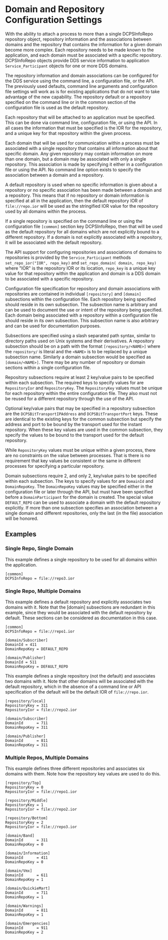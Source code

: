 # Domain and Repository Configuration Settings

With the ability to attach a process to more than a single DCPSInfoRepo
repository object, repository information and the associations between domains
and the repository that contains the information for a given domain become more
complex. Each repository needs to be made known to the application, and each
domain must be associated with a specific repository. DCPSInfoRepo objects
provide DDS service information to application `Service_Participant` objects for
one or more DDS domains.

The repository information and domain associations can be configured for the
DDS service using the command line, a configuration file, or the API. The
previously used defaults, command line arguments and configuration file
settings will work as is for existing applications that do not want to take
advantage of the new capability. The repository default or a repository
specified on the command line or in the common section of the configuration
file is used as the default repository.

Each repository that will be attached to an application must be specified. This
can be done via command line, configuration file, or using the API. In all
cases the information that must be specified is the IOR for the repository, and
a unique key for that repository within the given process.

Each domain that will be used for communication within a process must be
associated with a single repository that contains all information about that
specific domain. Any given repository may contain information on more than one
domain, but a domain may be associated with only a single repository. This
association is made by specifying it either in a configuration file or using
the API. No command line option exists to specify the association between a
domain and a repository.

A default repository is used when no specific information is given about a
repository or no specific association has been made between a domain and a
repository. This means that if no repository or domain information is specified
at all in the application, then the default repository IOR of `file://repo.ior`
will be used as the stringified IOR value for the repository used by all
domains within the process.

If a single repository is specified on the command line or using the
configuration file `[common]` section key DCPSInfoRepo, then that will be used
as the default repository for all domains which are not explicitly bound to a
different repository. If a domain is not explicitly associated with a
repository, it will be associated with the default repository.

The API support for configuring repositories and associations of domains to
repositories is provided by the `Service_Participant` methods
`set_repo_ior("IOR", repo_key)` and `set_repo_domain( domain, repo_key)` where
"IOR" is the repository IOR or its location, `repo_key` is a unique key value
for that repository within the application and domain is a DDS domain to be
associated with a specific repository.

Configuration file specification for repository and domain associations with
repositories are contained in individual `[repository]` and `[domain]`
subsections within the configuration file. Each repository being specified
should reside in its own subsection. The subsection name is arbitrary and can
be used to document the use or intent of the repository being specified. Each
domain being associated with a repository within a configuration file should
reside in its own subsection. This subsection name is also arbitrary and can be
used for documentation purposes.

Subsections are specified using a slash separated path syntax, similar to
directory paths used on Unix systems and their derivatives. A repository
subsection should be on a path with the format `[repository/<NAME>]` where the
`repository/` is literal and the `<NAME>` is to be replaced by a unique
subsection name. Similarly a domain subsection would be specified as
`[domain/<NAME>]`. There may be any number of repository or domain sections
within a single configuration file.

Repository subsections require at least 2 key/value pairs to be specified
within each subsection. The required keys to specify values for are
`RepositoryIor` and `RepositoryKey`. The `RepositoryKey` values must be unique
for each repository within the entire configuration file. They also must not be
reused for a different repository through the use of the API.

Optional key/value pairs that may be specified in a repository subsection are
the `DCPSBitTransportIPAddress` and `DCPSBitTransportPort` keys. These are
identical to the existing keys for the common subsection but specify the
address and port to be bound by the transport used for the instant repository.
When these key values are used in the common subsection, they specify the
values to be bound to the transport used for the default repository.

While `RepositoryKey` values must be unique within a given process, there are
no constraints on the value between processes. That is there is no requirement
that key values be consistent or the same in different processes for specifying
a particular repository.

Domain subsections require 2, and only 2, key/value pairs to be specified
within each subsection. The keys to specify values for are `DomainId` and
`DomainRepoKey`. The `DomainRepoKey` values may be specified either in the
configuration file or later through the API, but must have been specified
before a `DomainParticipant` for the domain is created. The special value
`DEFAULT_REPO` can be used to associate a domain with the default repository
explicitly. If more than one subsection specifies an association between a
single domain and different repositories, only the last (in the file)
association will be honored.

## Examples

### Single Repo, Single Domain

This example defines a single repository to be used for all domains within the
application.

```
[common]
DCPSInfoRepo = file://repo3.ior
```

### Single Repo, Multiple Domains

This example defines a default repository and explicitly associates two domains
with it. Note that the [domain] subsections are redundant in this example,
since they would be associated with the default repository by default. These
sections can be considered as documentation in this case.

```
[common]
DCPSInfoRepo = file://repo1.ior

[domain/Subscriber]
DomainId = 411
DomainRepoKey = DEFAULT_REPO

[domain/Publisher]
DomainId = 511
DomainRepoKey = DEFAULT_REPO
```

This example defines a single repository (not the default) and associates two
domains with it. Note that other domains will be associated with the default
repository, which in the absence of a command line or API specification of the
default will be the default IOR of `file://repo.ior`.

```
[repository/local]
RepositoryKey = 311
RepositoryIor = file://repo2.ior

[domain/Subscriber]
DomainId      = 711
DomainRepoKey = 311

[domain/Publisher]
DomainId      = 811
DomainRepoKey = 311
```

### Multiple Repos, Multiple Domains

This example defines three different repositories and associates six domains
with them. Note how the repository key values are used to do this.

```
[repository/Top]
RepositoryKey = 0
RepositoryIor = file://repo1.ior

[repository/Middle]
RepositoryKey = 1
RepositoryIor = file://repo2.ior

[repository/Bottom]
RepositoryKey = 2
RepositoryIor = file://repo3.ior

[domain/Band]
DomainId      = 311
DomainRepoKey = 0

[domain/Information]
DomainId      = 411
DomainRepoKey = 0

[domain/Vmx]
DomainId      = 611
DomainRepoKey = 1

[domain/QuickieMart]
DomainId      = 711
DomainRepoKey = 1

[domain/Warnings]
DomainId      = 811
DomainRepoKey = 1

[domain/Emergencies]
DomainId      = 911
DomainRepoKey = 2
```
